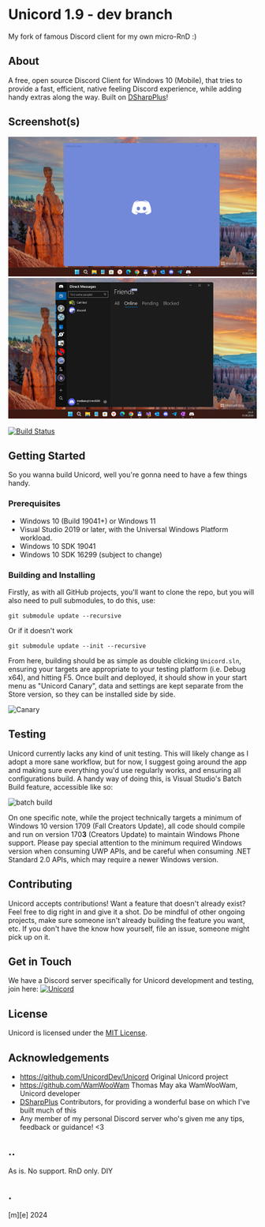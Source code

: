 # Unicord 1.9 - dev branch
My fork of famous Discord client for my own micro-RnD :)

## About
A free, open source Discord Client for Windows 10 (Mobile), that tries to provide a fast, efficient, native feeling Discord experience, while adding handy extras along the way. Built on [DSharpPlus](https://github.com/DSharpPlus/DSharpPlus/)!

## Screenshot(s)
![Win11](Images/shot01.png)
![Win11](Images/shot02.png)

[![Build Status](https://dev.azure.com/WanKerrCoLtd/Unicord/_apis/build/status/WamWooWam.Unicord?branchName=master)](https://dev.azure.com/WanKerrCoLtd/Unicord/_build/latest?definitionId=4&branchName=master)

## Getting Started
So you wanna build Unicord, well you're gonna need to have a few things handy.

### Prerequisites
 - Windows 10 (Build 19041+) or Windows 11
 - Visual Studio 2019 or later, with the Universal Windows Platform workload.
 - Windows 10 SDK 19041
 - Windows 10 SDK 16299 (subject to change)

### Building and Installing
Firstly, as with all GitHub projects, you'll want to clone the repo, but you will also need to pull submodules, to do this, use:

```
git submodule update --recursive
```
Or if it doesn't work
```
git submodule update --init --recursive
```
From here, building should be as simple as double clicking `Unicord.sln`, ensuring your targets are appropriate to your testing platform (i.e. Debug x64), and hitting F5. Once built and deployed, it should show in your start menu as "Unicord Canary", data and settings are kept separate from the Store version, so they can be installed side by side.

![Canary](https://i.imgur.com/NaMdkZ4.png)

## Testing
Unicord currently lacks any kind of unit testing. This will likely change as I adopt a more sane workflow, but for now, I suggest going around the app and making sure everything you'd use regularly works, and ensuring all configurations build. A handy way of doing this, is Visual Studio's Batch Build feature, accessible like so:

![batch build](https://i.imgur.com/8bvkRRv.png)

On one specific note, while the project technically targets a minimum of Windows 10 version 1709 (Fall Creators Update), all code should compile and run on version 170**3** (Creators Update) to maintain Windows Phone support. Please pay special attention to the minimum required Windows version when consuming UWP APIs, and be careful when consuming .NET Standard 2.0 APIs, which may require a newer Windows version.

## Contributing
Unicord accepts contributions! Want a feature that doesn't already exist? Feel free to dig right in and give it a shot. Do be mindful of other ongoing projects, make sure someone isn't already building the feature you want, etc. If you don't have the know how yourself, file an issue, someone might pick up on it.

## Get in Touch
We have a Discord server specifically for Unicord development and testing, join here:
[![Unicord](https://discordapp.com/api/guilds/648519011130408980/widget.png?style=banner2)](https://discord.gg/64g7M5Y)

## License
Unicord is licensed under the [MIT License](LICENSE).

## Acknowledgements
 - https://github.com/UnicordDev/Unicord Original Unicord project
 - https://github.com/WamWooWam Thomas May aka WamWooWam,  Unicord developer
 - [DSharpPlus](https://github.com/DSharpPlus/DSharpPlus) Contributors, for providing a wonderful base on which I've built much of this
 - Any member of my personal Discord server who's given me any tips, feedback or guidance! <3

## ..
As is. No support. RnD only. DIY

## .
[m][e] 2024

